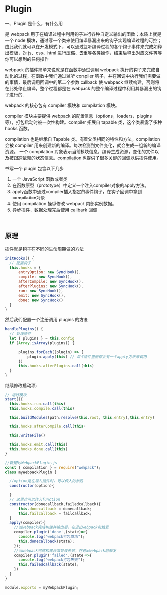 # Plugin
一、Plugin 是什么，有什么用

是 webpack 用于在编译过程中利用钩子进行各种自定义输出的函数；本质上就是一个 node 模块，通过写一个类来使用编译暴漏出来的钩子实现编译过程的可控；由此我们就可以在开发模式下，可以通过监听编译过程的各个钩子事件来完成如释出模版，对 js、css、html 进行压缩、去重等各类操作，结束后释出对应文件等等你可以想到的任何操作

webpack 的插件简单来说就是在函数中通过调用 webpack 执行的钩子来完成自动化的过程，在函数中我们通过监听 compiler 钩子，并在回调中执行我们需要做的事情，最后调用回调中的第二个参数 callback 使 webpack 继续构建，否则将在此处停止编译，整个过程都是在 webpack 的整个编译过程中利用其暴漏出的钩子进行的.

webpack 的核心包有 compiler 模块和 compilation 模块。

compiler 模块主要提供 webpack 的配置信息（options，loaders，plugins 等），打包启动时被一次性构建。compiler 拓展自 tapable 类，这个类暴露了多种 hooks 函数。

compilation 也是继承自 Tapable 类。有着父类相同的特性和方法。compilation 会被 compiler 用来创建新的编译。每次检测到文件变化，就会生成一组新的编译资源。
一个 compilation 对象表示当前模块信息，编译生成资源，变化的文件以及被跟踪依赖的状态信息。compilation 也提供了很多关键的回调以供插件使用。

书写一个 plugin 包含以下几步

1. 一个 JavaScript 函数或者类
1. 在函数原型（prototype）中定义一个注入compiler对象的apply方法。
1. apply函数中通过compiler插入指定的事件钩子，在钩子回调中拿到compilation对象
1. 使用 compilation 操纵修改 webpack 内部实例数据。
1. 异步插件，数据处理完后使用 callback 回调

```js



```

## 原理

  插件就是钩子在不同的生命周期做的方法

  ```js
  initHooks() {
    // 配置钩子
    this.hooks = {
        entryOption: new SyncHook(),
        compile: new SyncHook(),
        afterCompile: new SyncHook(),
        afterPlugins: new SyncHook(),
        run: new SyncHook(),
        emit: new SyncHook(),
        done: new SyncHook()
    }
  }
  ```

  然后我们配置一个注册调用 plugins 的方法

  ```js
  handlePlugins() {
    // 处理插件
    let { plugins } = this.config
    if (Array.isArray(plugins)) {

        plugins.forEach((plugin) => {
            plugin.apply(this) // 每个插件里面都会有一个apply方法来调用
        })
        this.hooks.afterPlugins.call(this)
    }
  }
  ```

  继续修改启动项:
  
  ```js
  // 运行模块
  start(){
    this.hooks.run.call(this)
    this.hooks.compile.call(this)

    this.buildModules(path.resolve(this.root, this.entry),this.entry)

    this.hooks.afterCompile.call(this)

    this.writeFile()

    this.hooks.emit.call(this)
    this.hooks.done.call(this)
  }
```

```js
//新建MyWebpackPlugin.js
const { compilation } = require("webpack");
class myWebpackPlugin {

  //option是在导入插件时，可以传入的参数
  constructor(option){

  }
  // 这里也可以传入function
  constructor(donecallback,failedcallback){
      this.donecallback = donecallback;
      this.failcallback = failcallback;
  }
  apply(compiler){
    //当webpack完成构建并输出后，在退出webpack前触发
    compiler.plugin('done',(state)=>{
      console.log("webpack打包成功");
      this.donecallback(state);
    });
    //当webpack完成构建异常导致失败，在退出webpack前触发
    compiler.plugin('failed',(state)=>{
      console.log("webpack打包失败");
      this.failedcallback(state);
    })
  }
}

module.exports = myWebpackPlugin;




```


